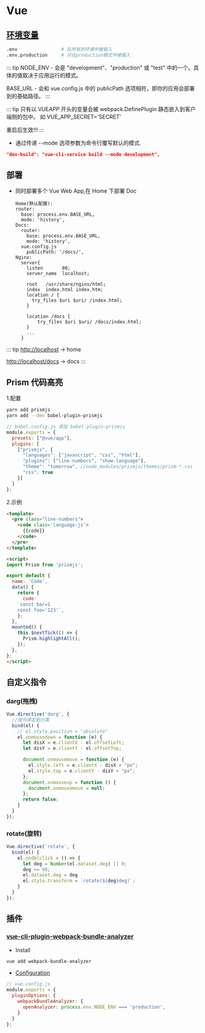 # Vue

## [环境变量](https://cli.vuejs.org/zh/guide/mode-and-env.html)

```sh
.env                # 在所有的环境中被载入
.env.production     # 只在production模式中被载入
```

::: tip
NODE_ENV - 会是 "development"、"production" 或 "test" 中的一个。具体的值取决于应用运行的模式。

BASE_URL - 会和 vue.config.js 中的 publicPath 选项相符，即你的应用会部署到的基础路径。
:::

::: tip
只有以 VUE*APP* 开头的变量会被 webpack.DefinePlugin 静态嵌入到客户端侧的包中。
如 VUE_APP_SECRET='SECRET'

重启后生效!!!
:::

- 通过传递 --mode 选项参数为命令行覆写默认的模式.

```json
"dev-build": "vue-cli-service build --mode development",
```

## 部署

- 同时部署多个 Vue Web App,在 Home 下部署 Doc

      Home(默认配置):
      router:
        base: process.env.BASE_URL,
        mode: 'history',
      Docs:
        router:
          base: process.env.BASE_URL,
          mode: 'history',
        vue.config.js
          publicPath: '/docs/',
      Nginx:
        server{
          listen       80;
          server_name  localhost;

          root   /usr/share/nginx/html;
          index  index.html index.htm;
          location / {
            try_files $uri $uri/ /index.html;
          }

          location /docs {
              try_files $uri $uri/ /docs/index.html;
          }
          ...
        }

::: tip
<http://localhost> -> home

<http://localhost/docs> -> docs
:::

## Prism 代码高亮

1.配置

```sh
yarn add prismjs
yarn add --dev babel-plugin-prismjs
```

```js
// babel.config.js 添加 babel-plugin-prismjs
module.exports = {
  presets: ["@vue/app"],
  plugins: [
    ["prismjs", {
      "languages": ["javascript", "css", "html"],
      "plugins": ["line-numbers", "show-language"],
      "theme": "tomorrow", //node_modules/prismjs/themes/prism-*.css
      "css": true
    }]
  ]
};
```

2.示例

```html
<template>
  <pre class="line-numbers">
    <code class='language-js'>
      {{code}}
    </code>
  </pre>
</template>

<script>
import Prism from 'prismjs';

export default {
  name: 'Code',
  data() {
    return {
      code:
    `const bar=1
    const foo='123'`,
    };
  },
  mounted() {
    this.$nextTick(() => {
      Prism.highlightAll();
    });
  },
};
</script>
```

## 自定义指令

### darg(拖拽)

```js
Vue.directive('darg', {
  //指令绑定到元素
  bind(el) {
    // el.style.position = "absolute"
    el.onmousedown = function (e) {
      let disX = e.clientX - el.offsetLeft;
      let disY = e.clientY - el.offsetTop;

      document.onmousemove = function (e) {
        el.style.left = e.clientX - disX + "px";
        el.style.top = e.clientY - disY + "px";
      };
      document.onmouseup = function () {
        document.onmousemove = null;
      };
      return false;
    }
  }
});
```

### rotate(旋转)

```js
Vue.directive('rotate', {
  bind(el) {
    el.ondblclick = () => {
      let deg = Number(el.dataset.deg) || 0;
      deg += 90;
      el.dataset.deg = deg
      el.style.transform = `rotate(${deg}deg)`;
    }
  }
});
```

## 插件

### [vue-cli-plugin-webpack-bundle-analyzer](https://www.npmjs.com/package/vue-cli-plugin-webpack-bundle-analyzer)

- Install

```sh
vue add webpack-bundle-analyzer
```

- [Configuration](https://github.com/webpack-contrib/webpack-bundle-analyzer#options-for-plugin)

```js
// vue.config.js
module.exports = {
  pluginOptions: {
    webpackBundleAnalyzer: {
      openAnalyzer: process.env.NODE_ENV === 'production',
    }
  }
};
```